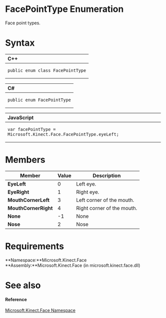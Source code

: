 FacePointType Enumeration  
=========================  

Face point types. <span id="syntaxSection"></span>

Syntax  
======  

<table>
<colgroup>
<col width="100%" />
</colgroup>
<thead>
<tr class="header">
<th align="left">C++</th>
</tr>
</thead>
<tbody>
<tr class="odd">
<td align="left"><pre><code>public enum class FacePointType</code></pre></td>
</tr>
</tbody>
</table>

<table>
<colgroup>
<col width="100%" />
</colgroup>
<thead>
<tr class="header">
<th align="left">C#</th>
</tr>
</thead>
<tbody>
<tr class="odd">
<td align="left"><pre><code>public enum FacePointType</code></pre></td>
</tr>
</tbody>
</table>

<table>
<colgroup>
<col width="100%" />
</colgroup>
<thead>
<tr class="header">
<th align="left">JavaScript</th>
</tr>
</thead>
<tbody>
<tr class="odd">
<td align="left"><pre><code>var facePointType = Microsoft.Kinect.Face.FacePointType.eyeLeft;</code></pre></td>
</tr>
</tbody>
</table>

<span id="ID4EIB"></span>

Members  
=======  

| Member               | Value | Description                |
|----------------------|-------|----------------------------|
| **EyeLeft**          | 0     | Left eye.                  |
| **EyeRight**         | 1     | Right eye.                 |
| **MouthCornerLeft**  | 3     | Left corner of the mouth.  |
| **MouthCornerRight** | 4     | Right corner of the mouth. |
| **None**             | -1    | None                       |
| **Nose**             | 2     | Nose                       |

<span id="requirements"></span>

Requirements  
============  

**Namespace:**Microsoft.Kinect.Face  
**Assembly:**Microsoft.Kinect.Face (in microsoft.kinect.face.dll)  

<span id="ID4EPB"></span>

See also  
========  

<span id="ID4ERB"></span>
#### Reference  

[Microsoft.Kinect.Face Namespace](../Kinect.Face.md)  



<!--Please do not edit the data in the comment block below.-->
<!--
TOCTitle : FacePointType Enumeration
RLTitle : FacePointType Enumeration
KeywordK : FacePointType enumeration
KeywordK : Microsoft.Kinect.Face.FacePointType enumeration
HelpPriority : 2
KeywordF : Microsoft.Kinect.Face.FacePointType
KeywordF : FacePointType
KeywordF : Microsoft.Kinect.Face.FacePointType
KeywordA : T:Microsoft.Kinect.Face.FacePointType
AssetID : T:Microsoft.Kinect.Face.FacePointType
Locale : en-us
CommunityContent : 1
APIType : Managed
APILocation : microsoft.kinect.face.dll
APIName : Microsoft.Kinect.Face.FacePointType
TargetOS : Windows
TopicType : kbSyntax
DevLang : VB
DevLang : CSharp
DevLang : JavaScript
DevLang : C++
DocSet : K4Wv2
ProjType : K4Wv2Proj
Technology : Kinect for Windows
Product : Kinect for Windows SDK v2
productversion : 20
-->
